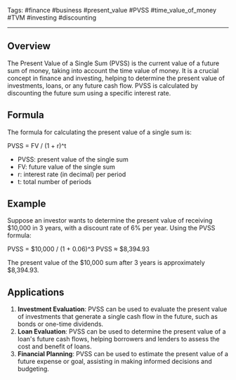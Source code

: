 Tags: #finance #business #present_value #PVSS #time_value_of_money #TVM #investing #discounting

---

## Overview

The Present Value of a Single Sum (PVSS) is the current value of a future sum of money, taking into account the time value of money. It is a crucial concept in finance and investing, helping to determine the present value of investments, loans, or any future cash flow. PVSS is calculated by discounting the future sum using a specific interest rate.

## Formula

The formula for calculating the present value of a single sum is:

PVSS = FV / (1 + r)^t

-   PVSS: present value of the single sum
-   FV: future value of the single sum
-   r: interest rate (in decimal) per period
-   t: total number of periods

## Example

Suppose an investor wants to determine the present value of receiving $10,000 in 3 years, with a discount rate of 6% per year. Using the PVSS formula:

PVSS = $10,000 / (1 + 0.06)^3 PVSS ≈ $8,394.93

The present value of the $10,000 sum after 3 years is approximately $8,394.93.

## Applications

1.  **Investment Evaluation**: PVSS can be used to evaluate the present value of investments that generate a single cash flow in the future, such as bonds or one-time dividends.
2.  **Loan Evaluation**: PVSS can be used to determine the present value of a loan's future cash flows, helping borrowers and lenders to assess the cost and benefit of loans.
3.  **Financial Planning**: PVSS can be used to estimate the present value of a future expense or goal, assisting in making informed decisions and budgeting.